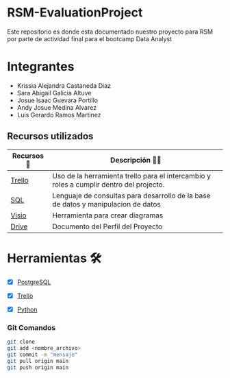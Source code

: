# RSM-EvaluationProject

Este repositorio es donde esta documentado nuestro proyecto para RSM por parte de actividad final para el bootcamp Data Analyst

# Integrantes

- Krissia Alejandra Castaneda Diaz
- Sara Abigail Galicia Altuve
- Josue Isaac Guevara Portillo
- Andy Josue Medina Alvarez
- Luis Gerardo Ramos Martinez

## Recursos utilizados

| Recursos 🙌                                                                                           | Descripción 🤯🧐                                                                                                                                     |
| ----------------------------------------------------------------------------------------------------- | ---------------------------------------------------------------------------------------------------------------------------------------------------- |
| [Trello](https://trello.com/b/Mgzfr7cQ/proyecto-rsm)  | Uso de la herramienta trello para el intercambio y roles a cumplir dentro del projecto.                                                              |
| [SQL](https://drive.google.com/file/d/1Q-SmyAOzW18pL6Ixb_gcWW_Xi2wQJxYG/view?usp=sharing)        | Lenguaje de consultas para desarrollo de la base de datos y manipulacion de datos  |
| [Visio](https://drive.google.com/drive/folders/1fH_PypQYacHc58zRJ-O6W_28CZ6X_jsv?usp=sharing) | Herramienta para crear diagramas                                                                           |
| [Drive](https://drive.google.com/drive/folders/1oPw7S_f2xIWM5oypwp4MbGWzeKtxSflE?usp=sharing)     | Documento del Perfil del Proyecto                                                                                                                    |
# Herramientas 🛠️

- [x] [PostgreSQL](https://www.postgresql.org/)

- [x] [Trello](https://trello.com/b/Mgzfr7cQ/proyecto-rsm)

- [x] [Python](https://www.python.org/)

### Git Comandos

```bash
git clone
git add <nombre_archivo>
git commit -m "mensaje"
git pull origin main
git push origin main
```
